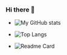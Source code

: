 ### Hi there 👋

<!--
**oVo-HxBots/oVo-HxBots** is a ✨ _special_ ✨ repository because its `README.md` (this file) appears on your GitHub profile.

Here are some ideas to get you started:

- 🔭 I’m currently working on ...
- 🌱 I’m currently learning ...
- 👯 I’m looking to collaborate on ...
- 🤔 I’m looking for help with ...
- 💬 Ask me about ...
- 📫 How to reach me: ...
- 😄 Pronouns: ...
- ⚡ Fun fact: ...
-->



- ![My GitHub stats](https://github-readme-stats.vercel.app/api?username=oVoIndia&count_private=true&show_icons=true&theme=vue)

- ![Top Langs](https://github-readme-stats.vercel.app/api/top-langs/?username=oVoIndia&theme=vue&langs_count=10)

- ![Readme Card](https://github-readme-stats.vercel.app/api/pin/?username=oVoIndia&repo=MultiUpload-Bot&theme=vue)
